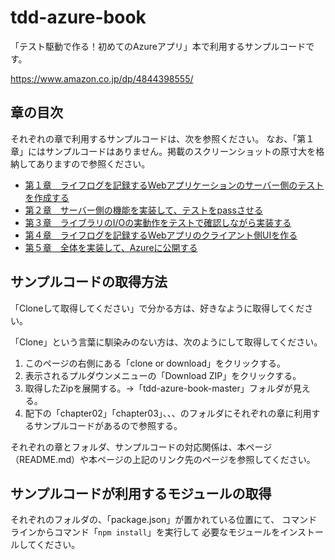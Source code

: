 ﻿# tdd-azure-book

「テスト駆動で作る！初めてのAzureアプリ」本で利用するサンプルコードです。 

https://www.amazon.co.jp/dp/4844398555/

## 章の目次

それぞれの章で利用するサンプルコードは、次を参照ください。
なお、「第１章」にはサンプルコードはありません。掲載のスクリーンショットの原寸大を格納してありますので参照ください。

 * [第１章　ライフログを記録するWebアプリケーションのサーバー側のテストを作成する](/chapter01)
 * [第２章　サーバー側の機能を実装して、テストをpassさせる](/chapter02)
 * [第３章　ライブラリのI/Oの実動作をテストで確認しながら実装する](/chapter03)
 * [第４章　ライフログを記録するWebアプリのクライアント側UIを作る](/chapter04)
 * [第５章　全体を実装して、Azureに公開する](/chapter05)

## サンプルコードの取得方法

「Cloneして取得してください」で分かる方は、好きなように取得してください。

「Clone」という言葉に馴染みのない方は、次のようにして取得してください。

1. このページの右側にある「clone or download」をクリックする。
2. 表示されるプルダウンメニューの「Download ZIP」をクリックする。
3. 取得したZipを展開する。→「tdd-azure-book-master」フォルダが見える。
4. 配下の「chapter02」「chapter03」、、、のフォルダにそれぞれの章に利用するサンプルコードがあるので参照する。

それぞれの章とフォルダ、サンプルコードの対応関係は、本ページ（README.md）や本ページの上記のリンク先のページを参照してください。

## サンプルコードが利用するモジュールの取得

それぞれのフォルダの、「package.json」が置かれている位置にて、
コマンドラインからコマンド「`npm install`」を実行して
必要なモジュールをインストールしてください。

